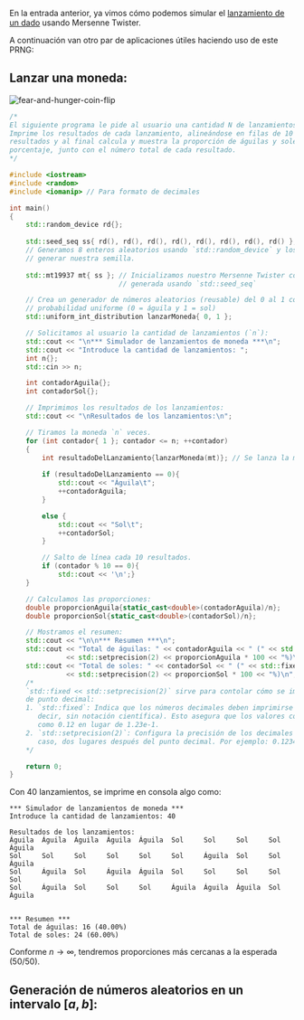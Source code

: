 En la entrada anterior, ya vimos cómo podemos simular el [lanzamiento de un dado](../Numeros_aleatorios/1_Mersenne_Twister.md) usando Mersenne Twister.

A continuación van otro par de aplicaciones útiles haciendo uso de este PRNG:

## Lanzar una moneda:

![fear-and-hunger-coin-flip](https://github.com/user-attachments/assets/8133713d-8c1b-48dc-868d-cee77119c58e)

```c++
/*
El siguiente programa le pide al usuario una cantidad N de lanzamientos.
Imprime los resultados de cada lanzamiento, alineándose en filas de 10
resultados y al final calcula y muestra la proporción de águilas y soles en 
porcentaje, junto con el número total de cada resultado.
*/

#include <iostream>
#include <random>
#include <iomanip> // Para formato de decimales

int main()
{
	std::random_device rd{};
	
	std::seed_seq ss{ rd(), rd(), rd(), rd(), rd(), rd(), rd(), rd() }; 
	// Generamos 8 enteros aleatorios usando `std::random_device` y los usamos para
	// generar nuestra semilla.
	
	std::mt19937 mt{ ss }; // Inicializamos nuestro Mersenne Twister con la semilla
	                       // generada usando `std::seed_seq`

	// Crea un generador de números aleatorios (reusable) del 0 al 1 con
	// probabilidad uniforme (0 = águila y 1 = sol)
	std::uniform_int_distribution lanzarMoneda{ 0, 1 }; 

	// Solicitamos al usuario la cantidad de lanzamientos (`n`):
	std::cout << "\n*** Simulador de lanzamientos de moneda ***\n";
	std::cout << "Introduce la cantidad de lanzamientos: ";
	int n{};
	std::cin >> n;

	int contadorAguila{};
	int contadorSol{};

	// Imprimimos los resultados de los lanzamientos:
	std::cout << "\nResultados de los lanzamientos:\n";

	// Tiramos la moneda `n` veces.
	for (int contador{ 1 }; contador <= n; ++contador)
	{
		int resultadoDelLanzamiento{lanzarMoneda(mt)}; // Se lanza la moneda una vez.
		
		if (resultadoDelLanzamiento == 0){
			std::cout << "Águila\t";
			++contadorAguila;
		}

		else {
			std::cout << "Sol\t";
			++contadorSol;
		}

		// Salto de línea cada 10 resultados.
		if (contador % 10 == 0){
			std::cout << '\n';}
	}

	// Calculamos las proporciones:
	double proporcionAguila{static_cast<double>(contadorAguila)/n};
	double proporcionSol{static_cast<double>(contadorSol)/n};

	// Mostramos el resumen:
	std::cout << "\n\n*** Resumen ***\n";
	std::cout << "Total de águilas: " << contadorAguila << " (" << std::fixed 
	          << std::setprecision(2) << proporcionAguila * 100 << "%)\n";
	std::cout << "Total de soles: " << contadorSol << " (" << std::fixed 
	          << std::setprecision(2) << proporcionSol * 100 << "%)\n";
	/*
	`std::fixed << std::setprecision(2)` sirve para contolar cómo se imprimen los números
	de punto decimal:
	1. `std::fixed`: Indica que los números decimales deben imprimirse en formato fijo (es
	   decir, sin notación científica). Esto asegura que los valores como 0.1234 se impriman
	   como 0.12 en lugar de 1.23e-1.
	2. `std::setprecision(2)`: Configura la precisión de los decimales en la salida, en este
	   caso, dos lugares después del punto decimal. Por ejemplo: 0.1234 se imprimirá como 0.12
	*/

	return 0;
}
```

Con 40 lanzamientos, se imprime en consola algo como:
```
*** Simulador de lanzamientos de moneda ***
Introduce la cantidad de lanzamientos: 40

Resultados de los lanzamientos:
Águila  Águila  Águila  Águila  Águila  Sol     Sol     Sol     Sol     Águila
Sol     Sol     Sol     Sol     Sol     Sol     Águila  Sol     Sol     Águila
Sol     Águila  Sol     Águila  Águila  Sol     Sol     Sol     Sol     Sol
Sol     Águila  Sol     Sol     Sol     Águila  Águila  Águila  Sol     Águila


*** Resumen ***
Total de águilas: 16 (40.00%)
Total de soles: 24 (60.00%)
```

Conforme $n \to ∞$, tendremos proporciones más cercanas a la esperada (50/50).

## Generación de números aleatorios en un intervalo $[a,b]$:
